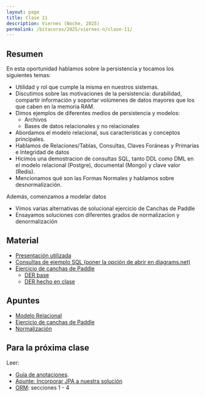 ```yaml
---
layout: page
title: Clase 11
description: Viernes (Noche, 2025)
permalink: /bitacoras/2025/viernes-n/clase-11/
---
```


## Resumen

En esta oportunidad hablamos sobre la persistencia y tocamos los siguientes temas:
- Utilidad y rol que cumple la misma en nuestros sistemas.
- Discutimos sobre las motivaciones de la persistencia: durabilidad, compartir información y soportar volúmenes de datos mayores que los que caben en la memoria RAM.
- Dimos ejemplos de diferentes medios de persistencia y modelos:
    - Archivos
    - Bases de datos relacionales y no relacionales
- Abordamos el modelo relacional, sus características y conceptos principales.
- Hablamos de Relaciones/Tablas, Consultas, Claves Foráneas y Primarias e Integridad de datos
- Hicimos una demostracion de consultas SQL, tanto DDL como DML en el modelo relacional (Postgre), documental (Mongo) y clave valor (Redis).
- Mencionamos qué son las Formas Normales y hablamos sobre desnormalización.

Además, comenzamos a modelar datos
- Vimos varias alternativas de solucional ejercicio de Canchas de Paddle
- Ensayamos soluciones con diferentes grados de normalizacion y denormalización


## Material

- [Presentación utilizada](https://docs.google.com/presentation/d/1Yig8bXnLXzjsWmrT40W4xbw85DVCVYMMsb8gc7OqKtE/edit)
- [Consultas de ejemplo SQL (poner la opción de abrir en diagrams.net)](https://drive.google.com/file/d/1kfHXXyfUDmSLJdk-Wdw_7ilCRdB1wgKb/view?usp=sharing)
- [Ejercicio de canchas de Paddle](https://docs.google.com/document/d/1UpZX9jNuptO9fTHf-945gjelpDc4e7o-jV3GYHA3k80/edit#heading=h.bvad7dw8bhrq)
  - [DER base](https://drive.google.com/file/d/1pzfjfZusgj9IGdA2Mw7gXYeJWIHnr2Qf/view?usp=sharing)
  - [DER hecho en clase](https://app.diagrams.net/#G1QAmW3dProTx24aN2xD9KGQqQsod6Z_H3)


## Apuntes

- [Modelo Relacional](https://docs.google.com/document/d/1uF3yoYIFmLxTH5ZJoT9I3cc5TW9b-H3BqZJbLudKBcA/edit#heading=h.aa3gqw2dds4m)
- [Ejercicio de canchas de Paddle](https://docs.google.com/document/d/1UpZX9jNuptO9fTHf-945gjelpDc4e7o-jV3GYHA3k80/edit#heading=h.bvad7dw8bhrq)
- [Normalización](https://docs.google.com/document/d/1Jil-3oiveXDtY1iKBCof7jE9ooRFJ-f1KjcXgaGk6F0/edit#heading=h.aa3gqw2dds4m)

## Para la próxima clase

Leer:

  - [Guía de anotaciones](https://docs.google.com/document/d/1jWtehhVCFYECKvpdcCxnEgWZFCv2fR2WPyUJSoiX3II/edit#heading=h.r09lefmcufkn).
  - [Apunte: Incorporar JPA a nuestra solución](https://docs.google.com/document/d/1dYvrVLRbFE9qwuKj5biz9oRBaRzj-K6ujIKOXNan02s/edit?ts=57e1f2b8#heading=h.kkyach7i1h8n)
  - [ORM](https://docs.google.com/document/d/1YLmp9vMnSzKg2emt3Bx564Tf1CLalShPc98Z8nCoi7s/edit): secciones 1 - 4
